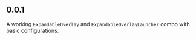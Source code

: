 ## 0.0.1

A working `ExpandableOverlay` and `ExpandableOverlayLauncher` combo with basic configurations.
